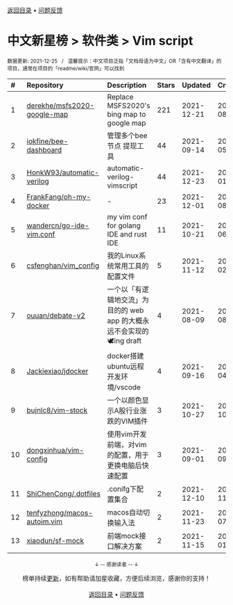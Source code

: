 <a href="https://github.com/kon9chunkit/GitHub-Chinese-Top-Charts#github中文排行榜">返回目录</a> • <a href="/content/docs/feedback.md">问题反馈</a>

# 中文新星榜 > 软件类 > Vim script
<sub>数据更新: 2021-12-25&nbsp;&nbsp;&nbsp;/&nbsp;&nbsp;&nbsp;温馨提示：中文项目泛指「文档母语为中文」OR「含有中文翻译」的项目，通常在项目的「readme/wiki/官网」可以找到</sub>

|#|Repository|Description|Stars|Updated|Created|
|:-|:-|:-|:-|:-|:-|
|1|[derekhe/msfs2020-google-map](https://github.com/derekhe/msfs2020-google-map)|Replace MSFS2020's bing map to google map|221|2021-12-21|2021-08-07|
|2|[iokfine/bee-dashboard](https://github.com/iokfine/bee-dashboard)|管理多个bee节点 提现工具|44|2021-09-14|2021-05-29|
|3|[HonkW93/automatic-verilog](https://github.com/HonkW93/automatic-verilog)|automatic-verilog-vimscript|44|2021-12-23|2021-01-11|
|4|[FrankFang/oh-my-docker](https://github.com/FrankFang/oh-my-docker)|-|23|2021-12-01|2021-08-25|
|5|[wandercn/go-ide-vim.conf](https://github.com/wandercn/go-ide-vim.conf)|my vim conf for golang IDE and rust IDE|11|2021-10-21|2021-06-25|
|6|[csfenghan/vim_config](https://github.com/csfenghan/vim_config)|我的Linux系统常用工具的配置文件|5|2021-11-12|2021-02-07|
|7|[ouuan/debate-v2](https://github.com/ouuan/debate-v2)|一个以「有逻辑地交流」为目的的 web app 的大概永远不会实现的 :dove:ing draft|4|2021-08-09|2021-08-08|
|8|[Jackiexiao/jdocker](https://github.com/Jackiexiao/jdocker)|docker搭建ubuntu远程开发环境/vscode|4|2021-09-16|2021-04-13|
|9|[bujnlc8/vim-stock](https://github.com/bujnlc8/vim-stock)|一个以颜色显示A股行业涨跌的VIM插件|3|2021-10-27|2021-10-25|
|10|[dongxinhua/vim-config](https://github.com/dongxinhua/vim-config)|使用vim开发前端，对vim的配置，用于更换电脑后快速配置|3|2021-09-01|2021-09-01|
|11|[ShiChenCong/.dotfiles](https://github.com/ShiChenCong/.dotfiles)|.conifg下配置集合|2|2021-12-10|2021-11-11|
|12|[tenfyzhong/macos-autoim.vim](https://github.com/tenfyzhong/macos-autoim.vim)|macos自动切换输入法|2|2021-11-23|2021-07-10|
|13|[xiaodun/sf-mock](https://github.com/xiaodun/sf-mock)|前端mock接口解决方案|2|2021-11-15|2021-01-19|

<div align="center">
    <p><sub>↓ -- 感谢读者 -- ↓</sub></p>
    榜单持续<a href="/content/docs/milestone.md">更新</a>，如有帮助请加星收藏，方便后续浏览，感谢你的支持！
</div>

<br/>

<div align="center"><a href="https://github.com/kon9chunkit/GitHub-Chinese-Top-Charts#github中文排行榜">返回目录</a> • <a href="/content/docs/feedback.md">问题反馈</a></div>
